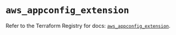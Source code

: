 # `aws_appconfig_extension`

Refer to the Terraform Registry for docs: [`aws_appconfig_extension`](https://registry.terraform.io/providers/hashicorp/aws/5.94.0/docs/resources/appconfig_extension).

